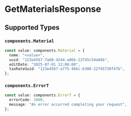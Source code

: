 # GetMaterialsResponse


## Supported Types

### `components.Material`

```typescript
const value: components.Material = {
  name: "<value>",
  uuid: "123e4567-7a68-4244-a86b-22f45c54a04b",
  editDate: "2025-07-01 12:00:00",
  taxRateUuid: "123e4567-a775-4b6c-b308-22f45730f47b",
};
```

### `components.ErrorT`

```typescript
const value: components.ErrorT = {
  errorCode: 1000,
  message: "An error occurred completing your request",
};
```

